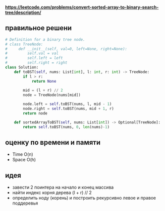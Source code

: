 **https://leetcode.com/problems/convert-sorted-array-to-binary-search-tree/description/**

## правильное решени
```python
# Definition for a binary tree node.
# class TreeNode:
#     def __init__(self, val=0, left=None, right=None):
#         self.val = val
#         self.left = left
#         self.right = right
class Solution:
    def toBST(self, nums: List[int], l: int, r: int) -> TreeNode:
        if l > r:
            return None
        
        mid = (l + r) // 2
        node = TreeNode(nums[mid])

        node.left = self.toBST(nums, l, mid - 1)
        node.right = self.toBST(nums, mid + 1, r)
        return node

    def sortedArrayToBST(self, nums: List[int]) -> Optional[TreeNode]:
        return self.toBST(nums, 0, len(nums)-1)
```

## оценку по времени и памяти
- Time  O(n)
- Space O(h)

## идея
- завести 2 поинтера на начало и конец массива
- найти индекс корня дерева (l + r) // 2
- определить ноду (корень) и построить рекурсивно левое и правое поддеревья